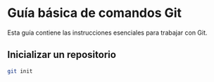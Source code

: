 # Guía básica de comandos Git

Esta guía contiene las instrucciones esenciales para trabajar con Git.

## Inicializar un repositorio

````bash
git init 
